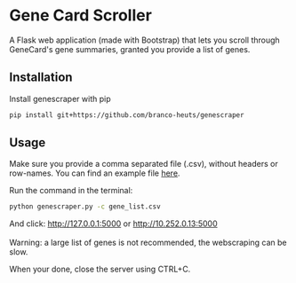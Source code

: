 # Gene Card Scroller
A Flask web application (made with Bootstrap) that lets you scroll through GeneCard's gene summaries, granted you provide a list of genes.


## Installation
Install genescraper with pip
```bash
pip install git+https://github.com/branco-heuts/genescraper
```
## Usage
Make sure you provide a comma separated file (.csv), without headers or row-names. You can find an example file [here](https://github.com/branco-heuts/genescraper/blob/master/gene_list.csv).

Run the command in the terminal:
```bash 
python genescraper.py -c gene_list.csv
```


And click: http://127.0.0.1:5000 or http://10.252.0.13:5000
<br></br>
Warning: a large list of genes is not recommended, the webscraping can be slow.

When your done, close the server using CTRL+C.
